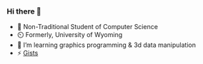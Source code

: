 ### Hi there 👋

- 🏫 Non-Traditional Student of Computer Science
- ⏲️ Formerly, University of Wyoming
- 🌱 I’m learning graphics programming & 3d data manipulation
- ⚡ [Gists](https://gist.github.com/slbelden)
